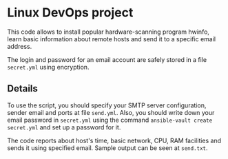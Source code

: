 # Linux DevOps project

This code allows to install popular hardware-scanning program hwinfo, learn basic information about remote hosts and send it to a specific email address.

The login and password for an email account are safely stored in a file ```secret.yml``` using encryption.

## Details

To use the script, you should specify your SMTP server configuration, sender email and ports at file ```send.yml```.
Also, you should write down your email password in ```secret.yml``` using the command ```ansible-vault create secret.yml``` and set up a password for it.

The code reports about host's time, basic network, CPU, RAM facilities and sends it using specified email.
Sample output can be seen at ```send.txt```.
